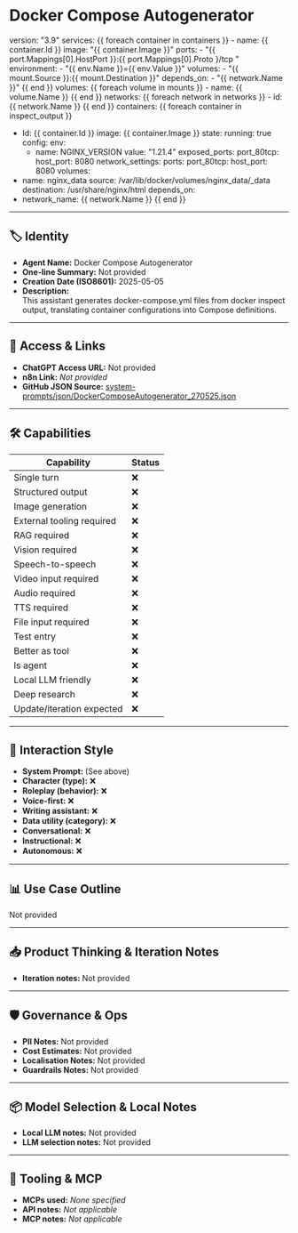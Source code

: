 # Docker Compose Autogenerator

version: "3.9"
services:
  {{ foreach container in containers }}
    - name: {{ container.Id }}
      image: "{{ container.Image }}"
      ports:
        - "{{ port.Mappings[0].HostPort }}:{{ port.Mappings[0].Proto }/tcp "
      environment:
        - "{{ env.Name }}={{ env.Value }}"
      volumes:
        - "{{ mount.Source }}:{{ mount.Destination }}"
      depends_on:
        - "{{ network.Name }}"
  {{ end }}
volumes:
  {{ foreach volume in mounts }}
    - name: {{ volume.Name }}
  {{ end }}
networks:
  {{ foreach network in networks }}
    - id: {{ network.Name }}
  {{ end }}
containers:
{{ foreach container in inspect_output }}
- Id: {{ container.Id }}
image: {{ container.Image }}
state:
  running: true
config:
  env:
    - name: NGINX_VERSION
      value: "1.21.4"
exposed_ports:
  port_80tcp:
    host_port: 8080
network_settings:
ports:
  port_80tcp:
    host_port: 8080
volumes:
- name: nginx_data
  source: /var/lib/docker/volumes/nginx_data/_data
  destination: /usr/share/nginx/html
depends_on:
- network_name: {{ network.Name }}
{{ end }}

---

## 🏷️ Identity

- **Agent Name:** Docker Compose Autogenerator  
- **One-line Summary:** Not provided  
- **Creation Date (ISO8601):** 2025-05-05  
- **Description:**  
  This assistant generates docker-compose.yml files from docker inspect output, translating container configurations into Compose definitions.

---

## 🔗 Access & Links

- **ChatGPT Access URL:** Not provided  
- **n8n Link:** *Not provided*  
- **GitHub JSON Source:** [system-prompts/json/DockerComposeAutogenerator_270525.json](system-prompts/json/DockerComposeAutogenerator_270525.json)

---

## 🛠️ Capabilities

| Capability | Status |
|-----------|--------|
| Single turn | ❌ |
| Structured output | ❌ |
| Image generation | ❌ |
| External tooling required | ❌ |
| RAG required | ❌ |
| Vision required | ❌ |
| Speech-to-speech | ❌ |
| Video input required | ❌ |
| Audio required | ❌ |
| TTS required | ❌ |
| File input required | ❌ |
| Test entry | ❌ |
| Better as tool | ❌ |
| Is agent | ❌ |
| Local LLM friendly | ❌ |
| Deep research | ❌ |
| Update/iteration expected | ❌ |

---

## 🧠 Interaction Style

- **System Prompt:** (See above)
- **Character (type):** ❌  
- **Roleplay (behavior):** ❌  
- **Voice-first:** ❌  
- **Writing assistant:** ❌  
- **Data utility (category):** ❌  
- **Conversational:** ❌  
- **Instructional:** ❌  
- **Autonomous:** ❌  

---

## 📊 Use Case Outline

Not provided

---

## 📥 Product Thinking & Iteration Notes

- **Iteration notes:** Not provided

---

## 🛡️ Governance & Ops

- **PII Notes:** Not provided
- **Cost Estimates:** Not provided
- **Localisation Notes:** Not provided
- **Guardrails Notes:** Not provided

---

## 📦 Model Selection & Local Notes

- **Local LLM notes:** Not provided
- **LLM selection notes:** Not provided

---

## 🔌 Tooling & MCP

- **MCPs used:** *None specified*  
- **API notes:** *Not applicable*  
- **MCP notes:** *Not applicable*
